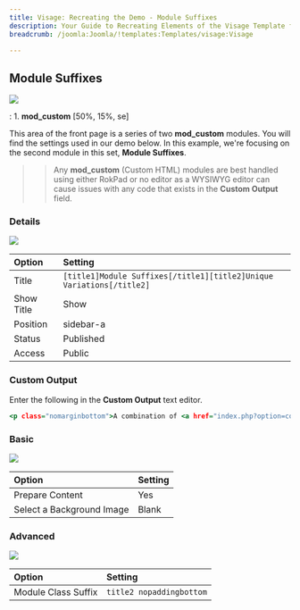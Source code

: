 ```yaml
---
title: Visage: Recreating the Demo - Module Suffixes
description: Your Guide to Recreating Elements of the Visage Template for Joomla
breadcrumb: /joomla:Joomla/!templates:Templates/visage:Visage

---
```


Module Suffixes
-----

![][demo]

:   1. **mod_custom** [50%, 15%, se]

This area of the front page is a series of two **mod_custom** modules. You will find the settings used in our demo below. In this example, we're focusing on the second module in this set, **Module Suffixes**.

>> Any **mod_custom** (Custom HTML) modules are best handled using either RokPad or no editor as a WYSIWYG editor can cause issues with any code that exists in the **Custom Output** field.

### Details
![][demo2]

| Option     | Setting                                                              |  
| :--------- | :------------------------------------------------------------------- |  
| Title      | `[title1]Module Suffixes[/title1][title2]Unique Variations[/title2]` |  
| Show Title | Show                                                                 |  
| Position   | sidebar-a                                                            |  
| Status     | Published                                                            |  
| Access     | Public                                                               |  

### Custom Output
Enter the following in the **Custom Output** text editor.

~~~ .html
<p class="nomarginbottom">A combination of <a href="index.php?option=com_content&amp;view=article&amp;id=2&amp;Itemid=109">28 module variations</a>, both <strong>stylistic</strong> and structural, to provide a unique and <strong>individual</strong> approach to specific modules.</p>
~~~

### Basic

![][demo3]

| Option                    | Setting |  
| :------------------------ | :------ |  
| Prepare Content           | Yes     |  
| Select a Background Image | Blank   |

### Advanced

![][demo4]

| Option              | Setting                  |  
| :------------------ | :----------------------- |  
| Module Class Suffix | `title2 nopaddingbottom` |  

[demo]: assets/demo_10.jpeg
[demo2]: assets/module_1.jpeg
[demo3]: assets/module_2.jpeg
[demo4]: assets/module_3.jpeg